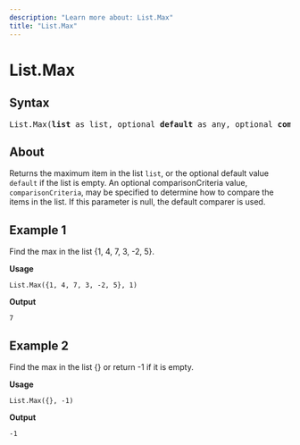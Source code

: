 ```yaml
---
description: "Learn more about: List.Max"
title: "List.Max"
---
```

# List.Max

## Syntax

<pre>
List.Max(<b>list</b> as list, optional <b>default</b> as any, optional <b>comparisonCriteria</b> as any, optional <b>includeNulls</b> as nullable logical) as any
</pre>
  
## About

Returns the maximum item in the list `list`, or the optional default value `default` if the list is empty. An optional comparisonCriteria value, `comparisonCriteria`, may be specified to determine how to compare the items in the list. If this parameter is null, the default comparer is used.

## Example 1

Find the max in the list {1, 4, 7, 3, -2, 5}.

**Usage**

```powerquery-m
List.Max({1, 4, 7, 3, -2, 5}, 1)
```

**Output**

`7`

## Example 2

Find the max in the list {} or return -1 if it is empty.

**Usage**

```powerquery-m
List.Max({}, -1)
```

**Output**

`-1`
